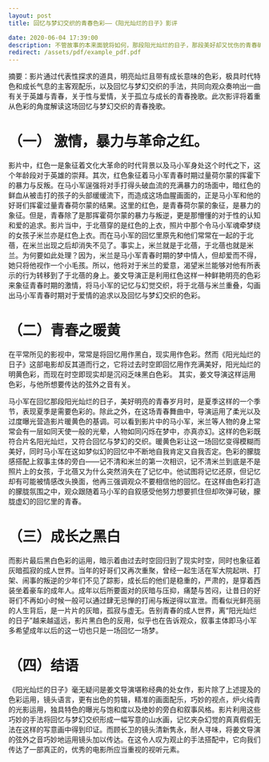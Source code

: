 ```yaml
---
layout: post
title: 回忆与梦幻交织的青春色彩——《阳光灿烂的日子》影评

date: 2020-06-04 17:39:00
description: 不管故事的本来面貌将如何，那段阳光灿烂的日子，那段美好却又忧伤的青春确实是存在过的。
redirect: /assets/pdf/example_pdf.pdf
---
```



摘要：影片通过代表性探求的道具，明亮灿烂且带有成长意味的色彩，极具时代特色和成长气息的主客观配乐，以及回忆与梦幻交织的手法，共同向观众奏响出一曲有关于英雄与青春，关于性与爱情，关于孤立与成长的青春挽歌。此次影评将着重从色彩的角度解读这场回忆与梦幻交织的青春挽歌。

# （一）	激情，暴力与革命之红。
影片中，红色一是象征着文化大革命的时代背景以及马小军身处这个时代之下，这个年龄段对于英雄的崇拜。其次，红色象征着马小军青春时期过量荷尔蒙的挥霍下的暴力与反叛。在马小军逞强将对手打得头破血流的充满暴力的场面中，暗红色的鲜血从被击打的孩子的头部缓缓流下，而造成这场血腥画面的，正是马小军和他的好哥们挥霍过量青春荷尔蒙的结果。这里的红色，是青春荷尔蒙的象征，是暴力的象征。但是，青春除了是那挥霍荷尔蒙的暴力与叛逆，更是那懵懂的对于性的认知和爱的追求。影片当中，于北蓓穿的是红色的上衣，照片中那个令马小军魂牵梦绕的女孩子米兰亦是红色上衣。而在马小军的回忆里原先和他们常常在一起的于北蓓，在米兰出现之后却消失不见了。事实上，米兰就是于北蓓，于北蓓也就是米兰。为何要如此处理？因为，米兰是马小军青春时期的梦中情人，但却爱而不得，她只将他视作一个小毛孩。所以，他将对于米兰的爱意，渴望米兰能够对他有所表示的行为转移到了于北蓓的身上。姜文导演正是利用红色这样一种鲜艳明亮的色彩来象征青春时期的激情，将马小军的记忆与幻觉交织，将于北蓓与米兰重叠，勾画出马小军青春时期对于爱情的追求以及回忆与梦幻交织的色彩。

# （二）青春之暖黄
在平常所见的影视中，常常是将回忆用作黑白，现实用作色彩。然而《阳光灿烂的日子》这部电影却反其道而行之，它将过去时空即回忆用作充满美好，阳光灿烂的明黄色彩，而现在时空即现实却是沉闷乏味黑白色彩。
其实，姜文导演这样运用色彩，与他所想要传达的弦外之音有关。

马小军在回忆那段阳光灿烂的日子，美好明亮的青春岁月时，是夏季这样的一个季节，表现夏季是需要色彩的。除此之外，在这场青春舞曲中，导演运用了柔光以及过度曝光营造影片暖黄色的基调。可以看到影片中的马小军，米兰等人物的身上常常会有一层如同天使一般的光晕，人物如同闪烁在梦中，亦真亦幻。这样的色彩既符合片名阳光灿烂，又符合回忆与梦幻的交织。暖黄色彩让这一场回忆变得模糊而美好，同时马小军在这如梦似幻的回忆中不断地自我肯定又自我否定。色彩的朦胧感搭配上叙事主体的旁白——记不清和米兰的第一次相识，记不清米兰到底是不是照片上的女孩，于北蓓又为什么突然消失在了记忆中。他试图将记忆还原，但记忆却有可能被情感改头换面，他再三强调观众不要相信他的回忆。在这样由色彩打造的朦胧氛围之中，观众跟随着马小军的自叙感受他努力想要抓住但却吹弹可破，朦胧虚幻的回忆里的青春。

# （三）成长之黑白
而影片最后黑白色彩的运用，暗示着由过去时空回归到了现实时空，同时也象征着灰暗孤寂的成人世界。当年的好哥们又再次重聚，曾经一起生活在军大院起哄、打架、闹事的叛逆的少年们不见了踪影，成长后的他们是稳重的，严肃的，是穿着西装坐着豪车的成年人。成年以后所要面对的灰暗与压抑，痛楚与苦闷，让昔日的好哥们不再如小时候一般可以通过肆无忌惮的打闹与叛逆得以宣泄。而看似光鲜亮丽的人生背后，是一片片的灰暗，孤寂与虚无。告别青春的成人世界，离“阳光灿烂的日子”越来越遥远，影片黑白色的反用，似乎也在告诉观众，叙事主体即马小军多希望成年以后的这一切也只是一场回忆一场梦。

# （四）结语
《阳光灿烂的日子》毫无疑问是姜文导演堪称经典的处女作，影片除了上述提及的色彩运用，镜头语言，更有出色的剪辑，精准的画面配乐，巧妙的视点，炉火纯青的光影运用，独具特色的曝光与饱和度以及绝妙的旁白和叙事风格。影片利用这些巧妙的手法将回忆与梦幻交织形成一幅写意的山水画，记忆夹杂幻觉的真真假假无法在这样的写意画中得到印证。而顾长卫的镜头清新隽永，耐人寻味，将姜文导演的弦外之音巧妙地运用镜头加以传达。在这令人叹为观止的手法搭配中，它向我们传达了一部真正的，优秀的电影所应当重视的视听元素。
